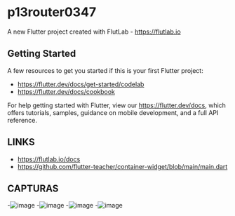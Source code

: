 # p13router0347

A new Flutter project created with FlutLab - https://flutlab.io

## Getting Started

A few resources to get you started if this is your first Flutter project:

- https://flutter.dev/docs/get-started/codelab
- https://flutter.dev/docs/cookbook

For help getting started with Flutter, view our
https://flutter.dev/docs, which offers tutorials,
samples, guidance on mobile development, and a full API reference.

## LINKS

- https://flutlab.io/docs
- https://github.com/flutter-teacher/container-widget/blob/main/main.dart
## CAPTURAS
-![image](https://github.com/CorreaMontesDiego/p15-RutasV2-0347/assets/143771010/8e418fd3-5caf-40d1-ad19-8f7436976896)
-![image](https://github.com/CorreaMontesDiego/p15-RutasV2-0347/assets/143771010/5bc0f2a2-3a21-4d21-af0d-1329f938309d)
-![image](https://github.com/CorreaMontesDiego/p15-RutasV2-0347/assets/143771010/7f16096f-7eb5-4fcc-9fc8-df5c19ecebc6)
-![image](https://github.com/CorreaMontesDiego/p15-RutasV2-0347/assets/143771010/ab6c2fbb-62af-41bc-8998-55ab7b74cee0)





